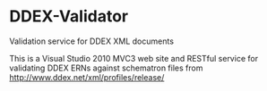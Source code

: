 DDEX-Validator
==============

Validation service for DDEX XML documents

This is a Visual Studio 2010 MVC3 web site and RESTful service for validating DDEX ERNs against schematron files from http://www.ddex.net/xml/profiles/release/

